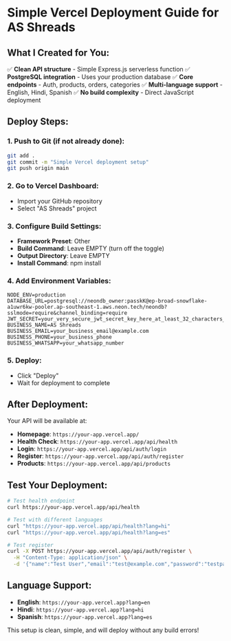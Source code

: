# Simple Vercel Deployment Guide for AS Shreads

## What I Created for You:
✅ **Clean API structure** - Simple Express.js serverless function
✅ **PostgreSQL integration** - Uses your production database
✅ **Core endpoints** - Auth, products, orders, categories
✅ **Multi-language support** - English, Hindi, Spanish
✅ **No build complexity** - Direct JavaScript deployment

## Deploy Steps:

### 1. Push to Git (if not already done):
```bash
git add .
git commit -m "Simple Vercel deployment setup"
git push origin main
```

### 2. Go to Vercel Dashboard:
- Import your GitHub repository
- Select "AS Shreads" project

### 3. Configure Build Settings:
- **Framework Preset**: Other
- **Build Command**: Leave EMPTY (turn off the toggle)
- **Output Directory**: Leave EMPTY
- **Install Command**: npm install

### 4. Add Environment Variables:
```
NODE_ENV=production
DATABASE_URL=postgresql://neondb_owner:passkK@ep-broad-snowflake-a1uwr6kw-pooler.ap-southeast-1.aws.neon.tech/neondb?sslmode=require&channel_binding=require
JWT_SECRET=your_very_secure_jwt_secret_key_here_at_least_32_characters_long
BUSINESS_NAME=AS Shreads
BUSINESS_EMAIL=your_business_email@example.com
BUSINESS_PHONE=your_business_phone
BUSINESS_WHATSAPP=your_whatsapp_number
```

### 5. Deploy:
- Click "Deploy"
- Wait for deployment to complete

## After Deployment:
Your API will be available at:
- **Homepage**: `https://your-app.vercel.app/`
- **Health Check**: `https://your-app.vercel.app/api/health`
- **Login**: `https://your-app.vercel.app/api/auth/login`
- **Register**: `https://your-app.vercel.app/api/auth/register`
- **Products**: `https://your-app.vercel.app/api/products`

## Test Your Deployment:
```bash
# Test health endpoint
curl https://your-app.vercel.app/api/health

# Test with different languages
curl "https://your-app.vercel.app/api/health?lang=hi"
curl "https://your-app.vercel.app/api/health?lang=es"

# Test register
curl -X POST https://your-app.vercel.app/api/auth/register \
  -H "Content-Type: application/json" \
  -d '{"name":"Test User","email":"test@example.com","password":"testpass123"}'
```

## Language Support:
- **English**: `https://your-app.vercel.app?lang=en`
- **Hindi**: `https://your-app.vercel.app?lang=hi`
- **Spanish**: `https://your-app.vercel.app?lang=es`

This setup is clean, simple, and will deploy without any build errors!